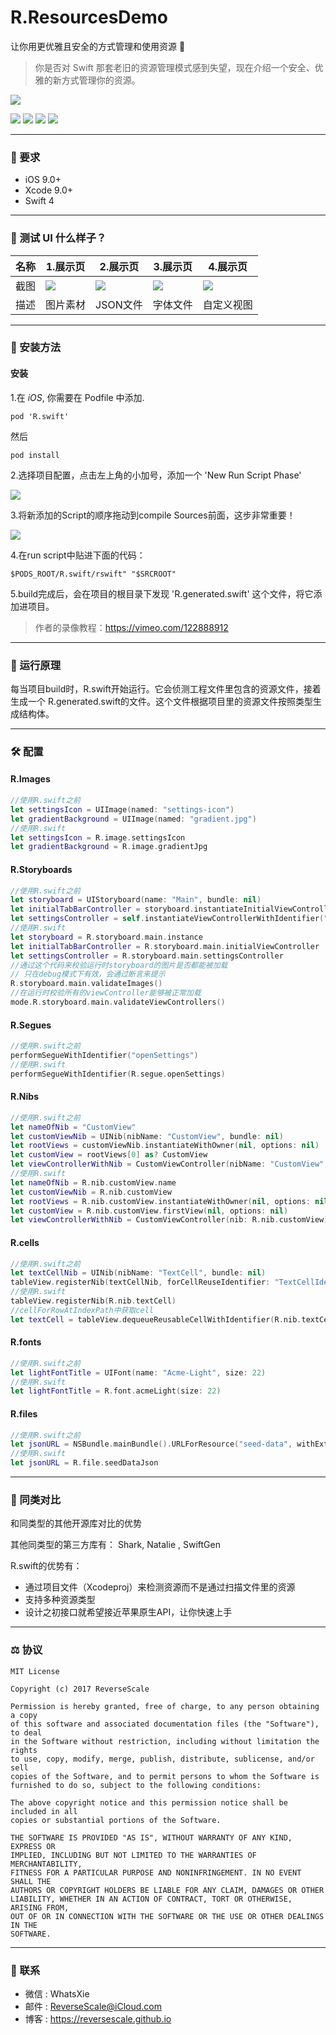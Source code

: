 # R.ResourcesDemo
让你用更优雅且安全的方式管理和使用资源 🤖

> 你是否对 Swift 那套老旧的资源管理模式感到失望，现在介绍一个安全、优雅的新方式管理你的资源。

![](http://og1yl0w9z.bkt.clouddn.com/17-12-18/12691458.jpg)

![](https://img.shields.io/badge/platform-iOS-red.svg) ![](https://img.shields.io/badge/language-Swift-blue.svg) ![](https://img.shields.io/badge/download-9.9MB-yellow.svg) ![](https://img.shields.io/badge/license-MIT%20License-brightgreen.svg) 

----
### 🤖 要求

* iOS 9.0+
* Xcode 9.0+
* Swift 4

----
### 🎨 测试 UI 什么样子？

| 名称 |1.展示页 |2.展示页 |3.展示页 | 4.展示页 |
| ------------- | ------------- | ------------- | ------------- | ------------- | 
| 截图 | ![](http://og1yl0w9z.bkt.clouddn.com/17-12-18/89361876.jpg) | ![](http://og1yl0w9z.bkt.clouddn.com/17-12-18/62199952.jpg) | ![](http://og1yl0w9z.bkt.clouddn.com/17-12-18/94196055.jpg) | ![](http://og1yl0w9z.bkt.clouddn.com/17-12-18/95136487.jpg) | 
| 描述 | 图片素材 | JSON文件 | 字体文件 | 自定义视图 |

----
### 🎯 安装方法

#### 安装

1.在 *iOS*, 你需要在 Podfile 中添加.
```
pod 'R.swift'
```
然后
```
pod install
```

2.选择项目配置，点击左上角的小加号，添加一个 'New Run Script Phase'

![](http://og1yl0w9z.bkt.clouddn.com/17-12-18/51014466.jpg)

3.将新添加的Script的顺序拖动到compile Sources前面，这步非常重要！

![](http://og1yl0w9z.bkt.clouddn.com/17-12-18/50650865.jpg)

4.在run script中贴进下面的代码：
```
$PODS_ROOT/R.swift/rswift" "$SRCROOT"
```

5.build完成后，会在项目的根目录下发现 'R.generated.swift' 这个文件，将它添加进项目。

> 作者的录像教程：https://vimeo.com/122888912

----
### 🚀 运行原理

每当项目build时，R.swift开始运行。它会侦测工程文件里包含的资源文件，接着生成一个 R.generated.swift的文件。这个文件根据项目里的资源文件按照类型生成结构体。

----
### 🛠 配置

#### R.Images

```Swift
//使用R.swift之前
let settingsIcon = UIImage(named: "settings-icon")
let gradientBackground = UIImage(named: "gradient.jpg")
//使用R.swift
let settingsIcon = R.image.settingsIcon
let gradientBackground = R.image.gradientJpg
```

#### R.Storyboards

```Swift
//使用R.swift之前
let storyboard = UIStoryboard(name: "Main", bundle: nil)
let initialTabBarController = storyboard.instantiateInitialViewController() as? UITabBarController
let settingsController = self.instantiateViewControllerWithIdentifier("settingsController") as? SettingsController
//使用R.swift
let storyboard = R.storyboard.main.instance
let initialTabBarController = R.storyboard.main.initialViewController
let settingsController = R.storyboard.main.settingsController
//通过这个代码来校验运行时storyboard的图片是否都能被加载
// 只在debug模式下有效，会通过断言来提示
R.storyboard.main.validateImages()
//在运行时校验所有的viewController能够被正常加载
mode.R.storyboard.main.validateViewControllers()
```

#### R.Segues

```Swift
//使用R.swift之前
performSegueWithIdentifier("openSettings")
//使用R.swift
performSegueWithIdentifier(R.segue.openSettings)
```

#### R.Nibs

```Swift
//使用R.swift之前
let nameOfNib = "CustomView"
let customViewNib = UINib(nibName: "CustomView", bundle: nil)
let rootViews = customViewNib.instantiateWithOwner(nil, options: nil)
let customView = rootViews[0] as? CustomView
let viewControllerWithNib = CustomViewController(nibName: "CustomView", bundle: nil)
//使用R.swift
let nameOfNib = R.nib.customView.name
let customViewNib = R.nib.customView
let rootViews = R.nib.customView.instantiateWithOwner(nil, options: nil)
let customView = R.nib.customView.firstView(nil, options: nil)
let viewControllerWithNib = CustomViewController(nib: R.nib.customView)
```

#### R.cells

```Swift
//使用R.swift之前
let textCellNib = UINib(nibName: "TextCell", bundle: nil) 
tableView.registerNib(textCellNib, forCellReuseIdentifier: "TextCellIdentifier")
//使用R.swift
tableView.registerNib(R.nib.textCell)
//cellForRowAtIndexPath中获取cell
let textCell = tableView.dequeueReusableCellWithIdentifier(R.nib.textCell.reuseIdentifier, forIndexPath: indexPath)
```

#### R.fonts

```Swift
//使用R.swift之前
let lightFontTitle = UIFont(name: "Acme-Light", size: 22)
//使用R.swift
let lightFontTitle = R.font.acmeLight(size: 22)
```

#### R.files

```Swift
//使用R.swift之前
let jsonURL = NSBundle.mainBundle().URLForResource("seed-data", withExtension: "son")
//使用R.swift
let jsonURL = R.file.seedDataJson
```

----
### 📝 同类对比

和同类型的其他开源库对比的优势

其他同类型的第三方库有： Shark, Natalie , SwiftGen

R.swift的优势有：

* 通过项目文件（Xcodeproj）来检测资源而不是通过扫描文件里的资源
* 支持多种资源类型
* 设计之初接口就希望接近苹果原生API，让你快速上手

----
### ⚖ 协议

```
MIT License

Copyright (c) 2017 ReverseScale

Permission is hereby granted, free of charge, to any person obtaining a copy
of this software and associated documentation files (the "Software"), to deal
in the Software without restriction, including without limitation the rights
to use, copy, modify, merge, publish, distribute, sublicense, and/or sell
copies of the Software, and to permit persons to whom the Software is
furnished to do so, subject to the following conditions:

The above copyright notice and this permission notice shall be included in all
copies or substantial portions of the Software.

THE SOFTWARE IS PROVIDED "AS IS", WITHOUT WARRANTY OF ANY KIND, EXPRESS OR
IMPLIED, INCLUDING BUT NOT LIMITED TO THE WARRANTIES OF MERCHANTABILITY,
FITNESS FOR A PARTICULAR PURPOSE AND NONINFRINGEMENT. IN NO EVENT SHALL THE
AUTHORS OR COPYRIGHT HOLDERS BE LIABLE FOR ANY CLAIM, DAMAGES OR OTHER
LIABILITY, WHETHER IN AN ACTION OF CONTRACT, TORT OR OTHERWISE, ARISING FROM,
OUT OF OR IN CONNECTION WITH THE SOFTWARE OR THE USE OR OTHER DEALINGS IN THE
SOFTWARE.
```

----
### 😬 联系

* 微信 : WhatsXie
* 邮件 : ReverseScale@iCloud.com
* 博客 : https://reversescale.github.io
